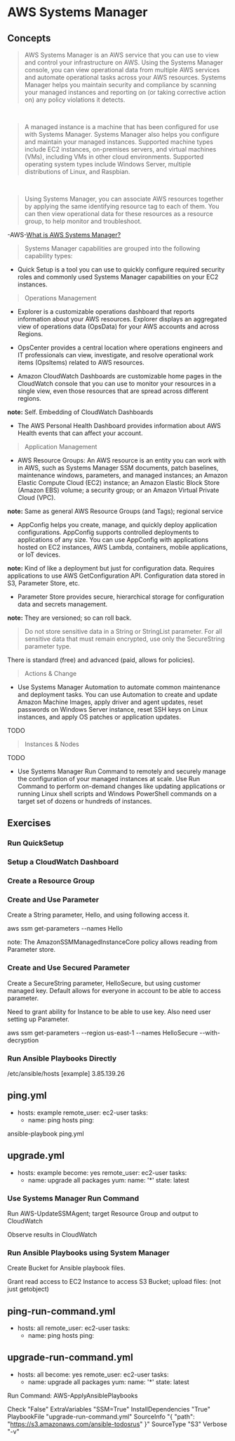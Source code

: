 # AWS Systems Manager

## Concepts

> AWS Systems Manager is an AWS service that you can use to view and control your infrastructure on AWS. Using the Systems Manager console, you can view operational data from multiple AWS services and automate operational tasks across your AWS resources. Systems Manager helps you maintain security and compliance by scanning your managed instances and reporting on (or taking corrective action on) any policy violations it detects.

 &nbsp;

> A managed instance is a machine that has been configured for use with Systems Manager. Systems Manager also helps you configure and maintain your managed instances. Supported machine types include EC2 instances, on-premises servers, and virtual machines (VMs), including VMs in other cloud environments. Supported operating system types include Windows Server, multiple distributions of Linux, and Raspbian.

 &nbsp;

> Using Systems Manager, you can associate AWS resources together by applying the same identifying resource tag to each of them. You can then view operational data for these resources as a resource group, to help monitor and troubleshoot.

-AWS-[What is AWS Systems Manager?](https://docs.aws.amazon.com/systems-manager/latest/userguide/what-is-systems-manager.html)

> Systems Manager capabilities are grouped into the following capability types:

* Quick Setup is a tool you can use to quickly configure required security roles and commonly used Systems Manager capabilities on your EC2 instances.

> Operations Management

* Explorer is a customizable operations dashboard that reports information about your AWS resources. Explorer displays an aggregated view of operations data (OpsData) for your AWS accounts and across Regions.

* OpsCenter provides a central location where operations engineers and IT professionals can view, investigate, and resolve operational work items (OpsItems) related to AWS resources.

* Amazon CloudWatch Dashboards are customizable home pages in the CloudWatch console that you can use to monitor your resources in a single view, even those resources that are spread across different regions.

**note:** Self. Embedding of CloudWatch Dashboards

* The AWS Personal Health Dashboard provides information about AWS Health events that can affect your account.

> Application Management

* AWS Resource Groups: An AWS resource is an entity you can work with in AWS, such as Systems Manager SSM documents, patch baselines, maintenance windows, parameters, and managed instances; an Amazon Elastic Compute Cloud (EC2) instance; an Amazon Elastic Block Store (Amazon EBS) volume; a security group; or an Amazon Virtual Private Cloud (VPC).

**note:** Same as general AWS Resource Groups (and Tags); regional service

* AppConfig helps you create, manage, and quickly deploy application configurations. AppConfig supports controlled deployments to applications of any size. You can use AppConfig with applications hosted on EC2 instances, AWS Lambda, containers, mobile applications, or IoT devices.

**note:** Kind of like a deployment but just for configuration data.  Requires applications to use AWS GetConfiguration API.  Configuration data stored in S3, Parameter Store, etc.

* Parameter Store provides secure, hierarchical storage for configuration data and secrets management.

**note:** They are versioned; so can roll back.

> Do not store sensitive data in a String or StringList parameter. For all sensitive data that must remain encrypted, use only the SecureString parameter type.

There is standard (free) and advanced (paid, allows for policies).

> Actions & Change

* Use Systems Manager Automation to automate common maintenance and deployment tasks. You can use Automation to create and update Amazon Machine Images, apply driver and agent updates, reset passwords on Windows Server instance, reset SSH keys on Linux instances, and apply OS patches or application updates.

TODO

> Instances & Nodes

TODO

* Use Systems Manager Run Command to remotely and securely manage the configuration of your managed instances at scale. Use Run Command to perform on-demand changes like updating applications or running Linux shell scripts and Windows PowerShell commands on a target set of dozens or hundreds of instances.

## Exercises

### Run QuickSetup

### Setup a CloudWatch Dashboard

### Create a Resource Group

### Create and Use Parameter

Create a String parameter, Hello, and using following access it.

aws ssm get-parameters --names Hello

note: The AmazonSSMManagedInstanceCore policy allows reading from Parameter store.

### Create and Use Secured Parameter

Create a SecureString parameter, HelloSecure, but using customer managed key. Default allows for everyone in account to be able to access parameter.

Need to grant ability for Instance to be able to use key. Also need user setting up Parameter.

aws ssm get-parameters --region us-east-1 --names HelloSecure --with-decryption

### Run Ansible Playbooks Directly

/etc/ansible/hosts
[example]
3.85.139.26

ping.yml
---
- hosts: example
  remote_user: ec2-user
  tasks:
  - name: ping hosts
    ping:

ansible-playbook ping.yml

upgrade.yml
---
- hosts: example
  become: yes
  remote_user: ec2-user
  tasks:
    - name: upgrade all packages
      yum:
        name: '*'
        state: latest

### Use Systems Manager Run Command

Run AWS-UpdateSSMAgent; target Resource Group and output to CloudWatch

Observe results in CloudWatch

### Run Ansible Playbooks using System Manager

Create Bucket for Ansible playbook files.

Grant read access to EC2 Instance to access S3 Bucket; upload files:
(not just getobject)

ping-run-command.yml
---
- hosts: all
  remote_user: ec2-user
  tasks:
  - name: ping hosts
    ping:

upgrade-run-command.yml
---
- hosts: all
  become: yes
  remote_user: ec2-user
  tasks:
    - name: upgrade all packages
      yum:
        name: '*'
        state: latest

Run Command:
AWS-ApplyAnsiblePlaybooks

Check
"False"
ExtraVariables
"SSM=True"
InstallDependencies
"True"
PlaybookFile
"upgrade-run-command.yml"
SourceInfo
"{ "path": "https://s3.amazonaws.com/ansible-todosrus" }"
SourceType
"S3"
Verbose
"-v"
